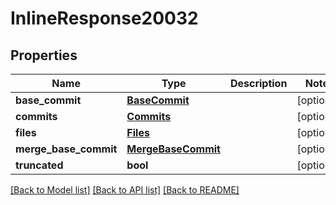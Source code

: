 # InlineResponse20032

## Properties
Name | Type | Description | Notes
------------ | ------------- | ------------- | -------------
**base_commit** | [**BaseCommit**](BaseCommit.md) |  | [optional] 
**commits** | [**Commits**](Commits.md) |  | [optional] 
**files** | [**Files**](Files.md) |  | [optional] 
**merge_base_commit** | [**MergeBaseCommit**](MergeBaseCommit.md) |  | [optional] 
**truncated** | **bool** |  | [optional] 

[[Back to Model list]](../README.md#documentation-for-models) [[Back to API list]](../README.md#documentation-for-api-endpoints) [[Back to README]](../README.md)

